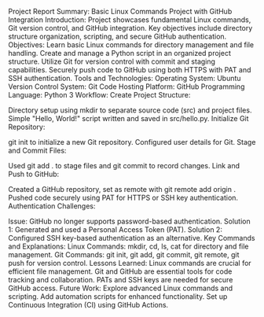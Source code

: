 Project Report Summary: Basic Linux Commands Project with GitHub Integration
Introduction:
Project showcases fundamental Linux commands, Git version control, and GitHub integration.
Key objectives include directory structure organization, scripting, and secure GitHub authentication.
Objectives:
Learn basic Linux commands for directory management and file handling.
Create and manage a Python script in an organized project structure.
Utilize Git for version control with commit and staging capabilities.
Securely push code to GitHub using both HTTPS with PAT and SSH authentication.
Tools and Technologies:
Operating System: Ubuntu
Version Control System: Git
Code Hosting Platform: GitHub
Programming Language: Python 3
Workflow:
Create Project Structure:

Directory setup using mkdir to separate source code (src) and project files.
Simple "Hello, World!" script written and saved in src/hello.py.
Initialize Git Repository:

git init to initialize a new Git repository.
Configured user details for Git.
Stage and Commit Files:

Used git add . to stage files and git commit to record changes.
Link and Push to GitHub:

Created a GitHub repository, set as remote with git remote add origin <URL>.
Pushed code securely using PAT for HTTPS or SSH key authentication.
Authentication Challenges:

Issue: GitHub no longer supports password-based authentication.
Solution 1: Generated and used a Personal Access Token (PAT).
Solution 2: Configured SSH key-based authentication as an alternative.
Key Commands and Explanations:
Linux Commands: mkdir, cd, ls, cat for directory and file management.
Git Commands: git init, git add, git commit, git remote, git push for version control.
Lessons Learned:
Linux commands are crucial for efficient file management.
Git and GitHub are essential tools for code tracking and collaboration.
PATs and SSH keys are needed for secure GitHub access.
Future Work:
Explore advanced Linux commands and scripting.
Add automation scripts for enhanced functionality.
Set up Continuous Integration (CI) using GitHub Actions.
